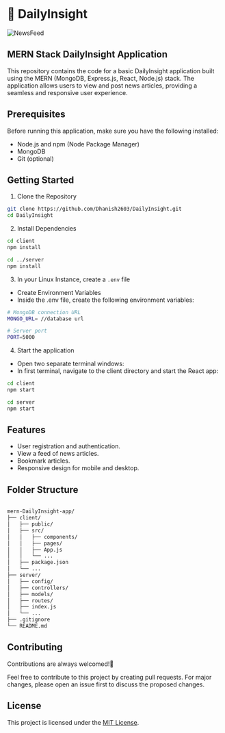 
# 🎯 DailyInsight

![NewsFeed](https://socialify.git.ci/Dhanish2603/NewsFeed/image?description=1&descriptionEditable=DailyInsight%20is%20a%20dynamic%20and%20user-friendly%20news%20feed%20website%20that%20delivers%20a%20comprehensive%20and%20up-to-the-minute%20overview%20of%20global%20news.&font=Inter&language=1&name=1&owner=1&pattern=Brick%20Wall&theme=Dark)

## MERN Stack DailyInsight Application

This repository contains the code for a basic DailyInsight application built using the MERN (MongoDB, Express.js, React, Node.js) stack. The application allows users to view and post news articles, providing a seamless and responsive user experience.
## Prerequisites

Before running this application, make sure you have the following installed:

- Node.js and npm (Node Package Manager)              
- MongoDB     
- Git (optional)
## Getting Started

  

1. Clone the Repository

```bash
git clone https://github.com/Dhanish2603/DailyInsight.git
cd DailyInsight

```
2. Install Dependencies

```bash
cd client
npm install
```
```bash
cd ../server
npm install
```
3. In your Linux Instance, create a `.env` file    
- Create Environment Variables    
- Inside the .env file, create the following environment variables:

```bash
# MongoDB connection URL
MONGO_URL= //database url

# Server port
PORT=5000
```

4. Start the application    
 - Open two separate terminal windows:    
 - In first terminal, navigate to the client directory and start the React app:
```bash
cd client
npm start

```
```bash
cd server
npm start

```
## Features

- User registration and authentication.
- View a feed of news articles.
- Bookmark articles.
- Responsive design for mobile and desktop.


## Folder Structure

```bash

mern-DailyInsight-app/
├── client/
│   ├── public/
│   ├── src/
│   │   ├── components/
│   │   ├── pages/
│   │   ├── App.js
│   │   └── ...
│   ├── package.json
│   └── ...
├── server/
│   ├── config/
│   ├── controllers/
│   ├── models/
│   ├── routes/
│   ├── index.js
│   └── ...
├── .gitignore
└── README.md

```
## Contributing

Contributions are always welcomed!🙏

Feel free to contribute to this project by creating pull requests. For major changes, please open an issue first to discuss the proposed changes.


## License

This project is licensed under the [MIT License](https://choosealicense.com/licenses/mit/).

